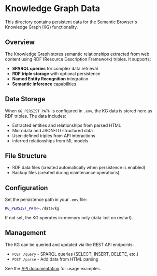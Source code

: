 # Knowledge Graph Data

This directory contains persistent data for the Semantic Browser's Knowledge Graph (KG) functionality.

## Overview

The Knowledge Graph stores semantic relationships extracted from web content using RDF (Resource Description Framework) triples. It supports:

- **SPARQL queries** for complex data retrieval
- **RDF triple storage** with optional persistence
- **Named Entity Recognition** integration
- **Semantic inference** capabilities

## Data Storage

When `KG_PERSIST_PATH` is configured in `.env`, the KG data is stored here as RDF triples. The data includes:

- Extracted entities and relationships from parsed HTML
- Microdata and JSON-LD structured data
- User-defined triples from API interactions
- Inferred relationships from ML models

## File Structure

- RDF data files (created automatically when persistence is enabled)
- Backup files (created during maintenance operations)

## Configuration

Set the persistence path in your `.env` file:

```bash
KG_PERSIST_PATH=./data/kg
```

If not set, the KG operates in-memory only (data lost on restart).

## Management

The KG can be queried and updated via the REST API endpoints:
- `POST /query` - SPARQL queries (SELECT, INSERT, DELETE, etc.)
- `POST /parse` - Add data from HTML parsing

See the [API documentation](../guides/quickstart.md) for usage examples.
